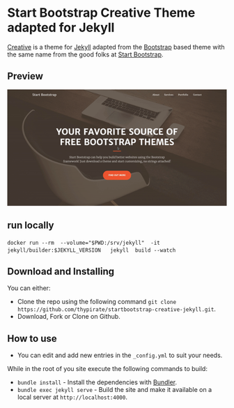 # Start Bootstrap Creative Theme adapted for Jekyll

[Creative](https://startbootstrap.com/themes/creative/) is a theme for [Jekyll](https://jekyllrb.com) adapted from the [Bootstrap](https://getbootstrap.com/) based theme with the same name from the good folks at [Start Bootstrap](http://startbootstrap.com/).

## Preview
[![Creative](https://github.com/thypirate/startbootstrap-creative-jekyll/blob/master/creative.gif)](https://thypirate.github.io/startbootstrap-creative-jekyll/)

## run locally
```docker run --rm  --volume="$PWD:/srv/jekyll"  -it jekyll/builder:$JEKYLL_VERSION   jekyll  build --watch```

## Download and Installing
You can either:
* Clone the repo using the following command ```git clone https://github.com/thypirate/startbootstrap-creative-jekyll.git```.
* Download, Fork or Clone on Github.

## How to use
* You can edit and add new entries in the ```_config.yml``` to suit your needs.

While in the root of you site execute the following commands to build:
* ```bundle install``` - Install the dependencies with [Bundler](https://bundler.io/).
* ```bundle exec jekyll serve``` - Build the site and make it available on a local server at ```http://localhost:4000```.
